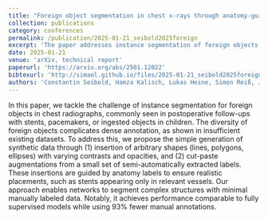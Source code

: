 ```yaml
---
title: "Foreign object segmentation in chest x-rays through anatomy-guided shape insertion"
collection: publications
category: conferences
permalink: /publication/2025-01-21_seibold2025foreign
excerpt: 'The paper addresses instance segmentation of foreign objects in chest X-rays, where data scarcity hinders training. It generates synthetic data by inserting shapes or cut-pasted labels with anatomically guided placement. This method matches fully supervised performance while using 93% fewer manual annotations.'
date: 2025-01-21
venue: 'arXiv, technical report'
paperurl: 'https://arxiv.org/abs/2501.12022'
bibtexurl: 'http://simael.github.io/files/2025-01-21_seibold2025foreign.bib'
authors: 'Constantin Seibold, Hamza Kalisch, Lukas Heine, Simon Reiß, Jens Kleesiek.'
---
```

In this paper, we tackle the challenge of instance segmentation for foreign objects in chest radiographs, commonly seen in postoperative follow-ups with stents, pacemakers, or ingested objects in children. The diversity of foreign objects complicates dense annotation, as shown in insufficient existing datasets. To address this, we propose the simple generation of synthetic data through (1) insertion of arbitrary shapes (lines, polygons, ellipses) with varying contrasts and opacities, and (2) cut-paste augmentations from a small set of semi-automatically extracted labels. These insertions are guided by anatomy labels to ensure realistic placements, such as stents appearing only in relevant vessels. Our approach enables networks to segment complex structures with minimal manually labeled data. Notably, it achieves performance comparable to fully supervised models while using 93\% fewer manual annotations. 